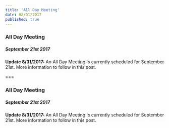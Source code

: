 ```yaml
---
title: 'All Day Meeting'
date: 08/31/2017
published: true
---
```


### All Day Meeting

##### September 21st 2017

**Update 8/31/2017:**
An All Day Meeting is currently scheduled for September 21st.
More information to follow in this post.

===

### All Day Meeting

##### September 21st 2017

**Update 8/31/2017:**
An All Day Meeting is currently scheduled for September 21st.
More information to follow in this post.
